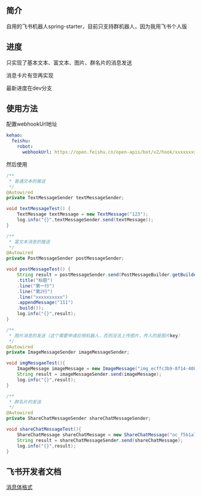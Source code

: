 ## 简介
自用的飞书机器人spring-starter，目前只支持群机器人，因为我用飞书个人版

## 进度
只实现了基本文本、富文本、图片、群名片的消息发送

消息卡片有空再实现

最新进度在dev分支

## 使用方法
配置webhookUrl地址
```yaml
kehao:
  feishu:
    robot:
      webhookUrl: https://open.feishu.cn/open-apis/bot/v2/hook/xxxxxxxxxxxx
```
然后使用
```java
/**
 * 普通文本的推送
 */
@Autowired
private TextMessageSender textMessageSender;

void textMessageTest() {
    TextMessage textMessage = new TextMessage("123");
    log.info("{}",textMessageSender.send(textMessage));
}
```
```java
/**
 * 富文本消息的推送
 */
@Autowired
private PostMessageSender postMessageSender;

void postMessageTest() {
    String result = postMessageSender.send(PostMessageBuilder.getBuilder()
    .title("标题")
    .line("第一行")
    .line("第2行")
    .line("xxxxxxxxxx")
    .appendMessage("111")
    .build());
    log.info("{}",result);
}
```
```java
/**
 * 图片消息的发送（这个需要申请应用机器人，否则没法上传图片，传入的是图片key）
 */
@Autowired
private ImageMessageSender imageMessageSender;

void imgMessgaeTest(){
    ImageMessage imageMessage = new ImageMessage("img_ecffc3b9-8f14-400f-a014-05eca1a4310g");
    String result = imageMessageSender.send(imageMessage);
    log.info("{}",result);
}
```
```java
/**
 * 群名片的发送
 */
@Autowired
private ShareChatMessageSender shareChatMessageSender;

void shareChatMessageTest(){
    ShareChatMessage shareChatMessage = new ShareChatMessage("oc_f5b1a7eb27ae2c7b6adc2a74faf339ff");
    String result = shareChatMessageSender.send(shareChatMessage);
    log.info("{}",result);
}
```


## 飞书开发者文档
[消息体格式](https://open.feishu.cn/document/uAjLw4CM/ukTMukTMukTM/im-v1/message/create_json#392c2afd)
